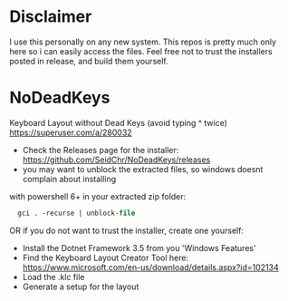 # Disclaimer
I use this personally on any new system. This repos is pretty much only here so i can easily access the files. 
Feel free not to trust the installers posted in release, and build them yourself. 

# NoDeadKeys
Keyboard Layout without Dead Keys (avoid typing ^ twice)
https://superuser.com/a/280032

- Check the Releases page for the installer: https://github.com/SeidChr/NoDeadKeys/releases
- you may want to unblock the extracted files, so windows doesnt complain about installing

with powershell 6+ in your extracted zip folder:
```ps
  gci . -recurse | unblock-file
```

OR if you do not want to trust the installer, create one yourself:

- Install the Dotnet Framework 3.5 from you 'Windows Features'
- Find the Keyboard Layout Creator Tool here: https://www.microsoft.com/en-us/download/details.aspx?id=102134
- Load the .klc file
- Generate a setup for the layout
